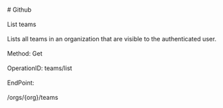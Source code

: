 <br>#     Github</br>
<br>List teams</br>
<br>Lists all teams in an organization that are visible to the authenticated user.</br>
<br>Method: Get</br>
<br>OperationID: teams/list</br>
<br>EndPoint:</br>
<br>/orgs/{org}/teams</br>
